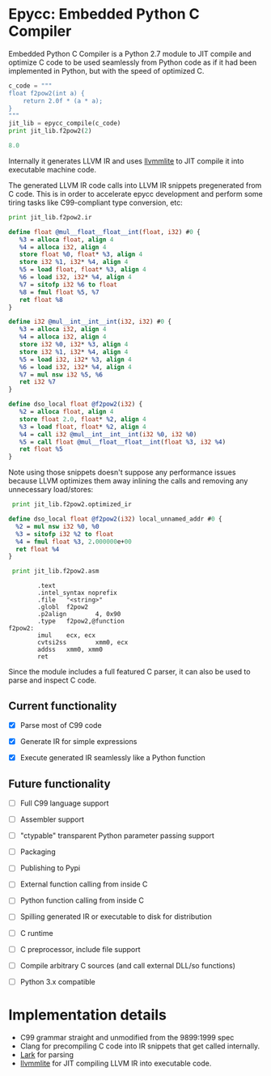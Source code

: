 # Epycc: Embedded Python C Compiler

Embedded Python C Compiler is a Python 2.7 module to JIT compile and optimize C code to be used seamlessly from Python code as if it had been implemented in Python, but with the speed of optimized C.

```python
c_code = """
float f2pow2(int a) {
    return 2.0f * (a * a);
}
"""
jit_lib = epycc_compile(c_code)
print jit_lib.f2pow2(2)
```
```python
8.0
```

Internally it generates LLVM IR and uses [llvmmlite](https://github.com/numba/llvmlite/) to JIT compile it into executable machine code.

The generated LLVM IR code calls into LLVM IR snippets pregenerated from C code. This is in order to accelerate epycc development and perform some tiring tasks like C99-compliant type conversion, etc:

```python
print jit_lib.f2pow2.ir
```
```LLVM
define float @mul__float__float__int(float, i32) #0 {
   %3 = alloca float, align 4
   %4 = alloca i32, align 4
   store float %0, float* %3, align 4
   store i32 %1, i32* %4, align 4
   %5 = load float, float* %3, align 4
   %6 = load i32, i32* %4, align 4
   %7 = sitofp i32 %6 to float
   %8 = fmul float %5, %7
   ret float %8
}

define i32 @mul__int__int__int(i32, i32) #0 {
   %3 = alloca i32, align 4
   %4 = alloca i32, align 4
   store i32 %0, i32* %3, align 4
   store i32 %1, i32* %4, align 4
   %5 = load i32, i32* %3, align 4
   %6 = load i32, i32* %4, align 4
   %7 = mul nsw i32 %5, %6
   ret i32 %7
}

define dso_local float @f2pow2(i32) {
   %2 = alloca float, align 4
   store float 2.0, float* %2, align 4
   %3 = load float, float* %2, align 4
   %4 = call i32 @mul__int__int__int(i32 %0, i32 %0)
   %5 = call float @mul__float__float__int(float %3, i32 %4)
   ret float %5
}
```

Note using those snippets doesn't suppose any performance issues because LLVM optimizes them away inlining the calls and removing any unnecessary load/stores:

```python
 print jit_lib.f2pow2.optimized_ir
```
```LLVM
define dso_local float @f2pow2(i32) local_unnamed_addr #0 {
  %2 = mul nsw i32 %0, %0
  %3 = sitofp i32 %2 to float
  %4 = fmul float %3, 2.000000e+00
  ret float %4
}
```

```python
 print jit_lib.f2pow2.asm
```
```assembly
        .text
        .intel_syntax noprefix
        .file   "<string>"
        .globl  f2pow2
        .p2align        4, 0x90
        .type   f2pow2,@function
f2pow2:
        imul    ecx, ecx
        cvtsi2ss        xmm0, ecx
        addss   xmm0, xmm0
        ret
```

Since the module includes a full featured C parser, it can also be used to parse and inspect C code.

## Current functionality
- [x] Parse most of C99 code
- [x] Generate IR for simple expressions
- [x] Execute generated IR seamlessly like a Python function


## Future functionality
- [ ] Full C99 language support
- [ ] Assembler support
- [ ] "ctypable" transparent Python parameter passing support
- [ ] Packaging
- [ ] Publishing to Pypi
- [ ] External function calling from inside C
- [ ] Python function calling from inside C
- [ ] Spilling generated IR or executable to disk for distribution
- [ ] C runtime
- [ ] C preprocessor, include file support
- [ ] Compile arbitrary C sources (and call external DLL/so functions)
- [ ] Python 3.x compatible


# Implementation details
- C99 grammar straight and unmodified from the 9899:1999 spec
- Clang for precompiling C code into IR snippets that get called internally.
- [Lark](https://github.com/lark-parser/lark) for parsing
- [llvmmlite](https://github.com/numba/llvmlite/) for JIT compiling LLVM IR into executable code.